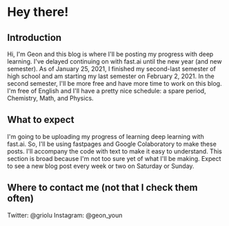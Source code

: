 # Hey there!
## Introduction
Hi, I'm Geon and this blog is where I'll be posting my progress with deep learning. I've delayed continuing on with fast.ai until the new year (and new semester). As of January 25, 2021, I finished my second-last semester of high school and am starting my last semester on February 2, 2021. In the second semester, I'll be more free and have more time to work on this blog. I'm free of English and I'll have a pretty nice schedule: a spare period, Chemistry, Math, and Physics. 

## What to expect
I'm going to be uploading my progress of learning deep learning with fast.ai. So, I'll be using fastpages and Google Colaboratory to make these posts. I'll accompany the code with text to make it easy to understand. This section is broad because I'm not too sure yet of what I'll be making. Expect to see a new blog post every week or two on Saturday or Sunday.

## Where to contact me (not that I check them often)
Twitter: @griolu
Instagram: @geon_youn